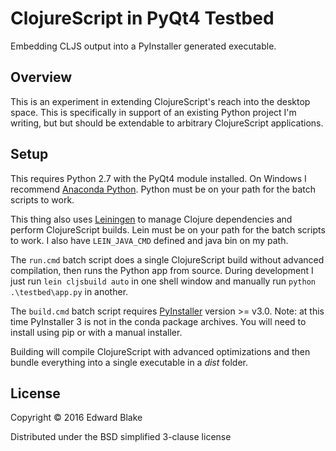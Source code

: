 # ClojureScript in PyQt4 Testbed

Embedding CLJS output into a PyInstaller generated executable.

## Overview

This is an experiment in extending ClojureScript's reach into the desktop space.
This is specifically in support of an existing Python project I'm writing, but
but should be extendable to arbitrary ClojureScript applications.

## Setup

This requires Python 2.7 with the PyQt4 module installed. On Windows I recommend
[Anaconda Python](https://www.continuum.io/downloads). Python must be on your
path for the batch scripts to work.

This thing also uses [Leiningen](https://www.leiningen.org) to manage Clojure
dependencies and perform ClojureScript builds. Lein must be on your path for the
batch scripts to work. I also have `LEIN_JAVA_CMD` defined and java bin on my
path.

The `run.cmd` batch script does a single ClojureScript build without advanced
compilation, then runs the Python app from source. During development I just run
`lein cljsbuild auto` in one shell window and manually run
`python .\testbed\app.py` in another.

The `build.cmd` batch script requires [PyInstaller](http://www.pyinstaller.org/)
version >= v3.0. Note: at this time PyInstaller 3 is not in the conda package
archives. You will need to install using pip or with a manual installer.

Building will compile ClojureScript with advanced optimizations and then bundle
everything into a single executable in a _dist_ folder.

## License

Copyright © 2016 Edward Blake

Distributed under the BSD simplified 3-clause license
